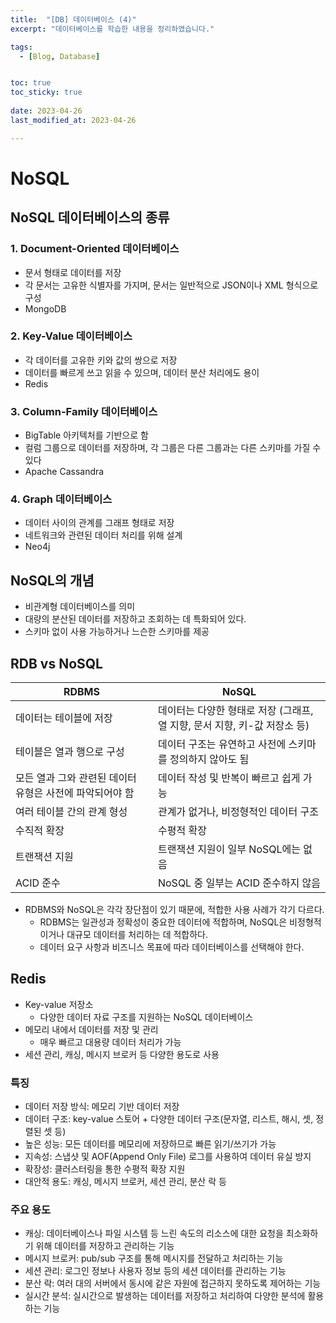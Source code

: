 ```yaml
---
title:  "[DB] 데이터베이스 (4)"
excerpt: "데이터베이스를 학습한 내용을 정리하였습니다."

tags:
  - [Blog, Database]


toc: true
toc_sticky: true
 
date: 2023-04-26
last_modified_at: 2023-04-26

---
```


# NoSQL

## NoSQL 데이터베이스의 종류

### 1. Document-Oriented 데이터베이스

- 문서 형태로 데이터를 저장
- 각 문서는 고유한 식별자를 가지며, 문서는 일반적으로 JSON이나 XML 형식으로 구성
- MongoDB

### 2. Key-Value 데이터베이스

- 각 데이터를 고유한 키와 값의 쌍으로 저장
- 데이터를 빠르게 쓰고 읽을 수 있으며, 데이터 분산 처리에도 용이
- Redis

### 3. Column-Family 데이터베이스

- BigTable 아키텍처를 기반으로 함
- 컬럼 그룹으로 데이터를 저장하며, 각 그룹은 다른 그룹과는 다른 스키마를 가질 수 있다
- Apache Cassandra

### 4. Graph 데이터베이스

- 데이터 사이의 관계를 그래프 형태로 저장
- 네트워크와 관련된 데이터 처리를 위해 설계 
- Neo4j

## NoSQL의 개념

- 비관계형 데이터베이스를 의미
- 대량의 분산된 데이터를 저장하고 조회하는 데 특화되어 있다.
- 스키마 없이 사용 가능하거나 느슨한 스키마를 제공

## RDB vs NoSQL

|RDBMS|NoSQL|
|---|---|
|데이터는 테이블에 저장|데이터는 다양한 형태로 저장 (그래프, 열 지향, 문서 지향, 키-값 저장소 등)|
|테이블은 열과 행으로 구성|데이터 구조는 유연하고 사전에 스키마를 정의하지 않아도 됨|
|모든 열과 그와 관련된 데이터 유형은 사전에 파악되어야 함|데이터 작성 및 반복이 빠르고 쉽게 가능|
|여러 테이블 간의 관계 형성|관계가 없거나, 비정형적인 데이터 구조|
|수직적 확장|수평적 확장|
|트랜잭션 지원|트랜잭션 지원이 일부 NoSQL에는 없음|
|ACID 준수|NoSQL 중 일부는 ACID 준수하지 않음|


- RDBMS와 NoSQL은 각각 장단점이 있기 때문에, 적합한 사용 사례가 각기 다르다. 
	- RDBMS는 일관성과 정확성이 중요한 데이터에 적합하며, NoSQL은 비정형적이거나 대규모 데이터를 처리하는 데 적합하다.
	- 데이터 요구 사항과 비즈니스 목표에 따라 데이터베이스를 선택해야 한다.

## Redis

-  Key-value 저장소
	- 다양한 데이터 자료 구조를 지원하는 NoSQL 데이터베이스
-  메모리 내에서 데이터를 저장 및 관리
    -  매우 빠르고 대용량 데이터 처리가 가능
-  세션 관리, 캐싱, 메시지 브로커 등 다양한 용도로 사용

### 특징

-   데이터 저장 방식: 메모리 기반 데이터 저장
-   데이터 구조: key-value 스토어 + 다양한 데이터 구조(문자열, 리스트, 해시, 셋, 정렬된 셋 등)
-   높은 성능: 모든 데이터를 메모리에 저장하므로 빠른 읽기/쓰기가 가능
-   지속성: 스냅샷 및 AOF(Append Only File) 로그를 사용하여 데이터 유실 방지
-   확장성: 클러스터링을 통한 수평적 확장 지원
-   대안적 용도: 캐싱, 메시지 브로커, 세션 관리, 분산 락 등

### 주요 용도

-   캐싱: 데이터베이스나 파일 시스템 등 느린 속도의 리소스에 대한 요청을 최소화하기 위해 데이터를 저장하고 관리하는 기능
-   메시지 브로커: pub/sub 구조를 통해 메시지를 전달하고 처리하는 기능
-   세션 관리: 로그인 정보나 사용자 정보 등의 세션 데이터를 관리하는 기능
-   분산 락: 여러 대의 서버에서 동시에 같은 자원에 접근하지 못하도록 제어하는 기능
-   실시간 분석: 실시간으로 발생하는 데이터를 저장하고 처리하여 다양한 분석에 활용하는 기능